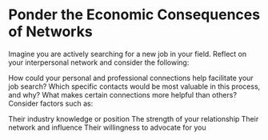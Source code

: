 # Ponder the Economic Consequences of Networks

Imagine you are actively searching for a new job in your field. Reflect on your interpersonal network and consider the following:

How could your personal and professional connections help facilitate your job search?
Which specific contacts would be most valuable in this process, and why?
What makes certain connections more helpful than others? Consider factors such as:

Their industry knowledge or position
The strength of your relationship
Their network and influence
Their willingness to advocate for you
